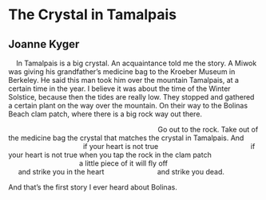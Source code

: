 # The Crystal in Tamalpais
## Joanne Kyger
    In Tamalpais is a big crystal. An acquaintance told
me the story. A Miwok was giving his grandfather’s medicine
bag to the Kroeber Museum in Berkeley. He said this man
took him over the mountain Tamalpais, at a certain time
in the year. I believe it was about the time of the
Winter Solstice, because then the tides are really low.
They stopped and gathered a certain plant on the way over
the mountain. On their way to the Bolinas Beach clam patch,
where there is a big rock way out there.

                                                                            Go
out to
the rock. Take out of the medicine bag the crystal
that matches the crystal in Tamalpais. And
                                              if your heart is not true
                                              if your heart is not true
when you tap the rock in the clam patch
                                                            a little piece of
it will fly off
                                                   and strike you in the heart
                          and strike you dead.

And that’s the first story I ever heard about Bolinas.
